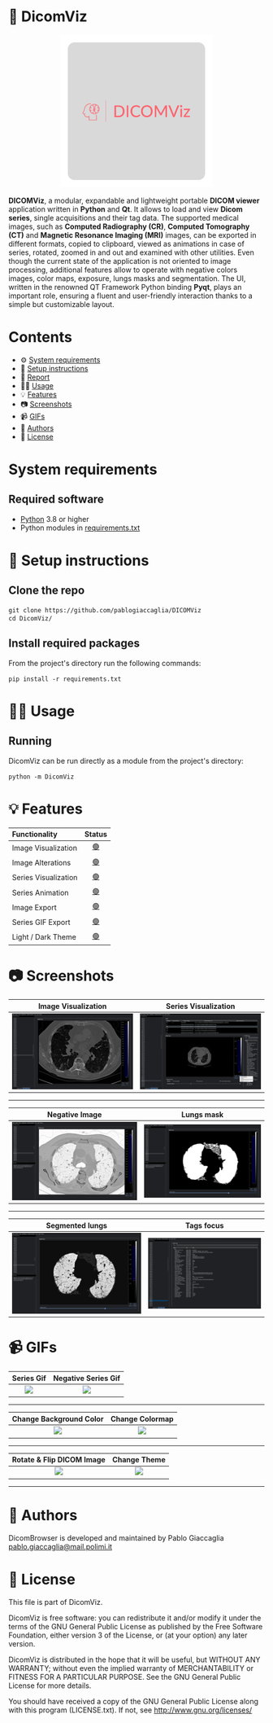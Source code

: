 # 🏥 DicomViz
<p align="center">
  <img width="300" height="300" src="DicomViz/dicomviz-logo.png">
</p>

**DICOMViz**, a modular, expandable and lightweight portable **DICOM viewer** application written in **Python** and **Qt**. 
It allows to load and view **Dicom series**, single acquisitions and their tag data. 
The supported medical images, such as **Computed Radiography (CR)**, 
**Computed Tomography (CT)** and **Magnetic Resonance Imaging (MRI)** images, 
can be exported in different formats, copied to clipboard, viewed as animations in case of series, rotated, 
zoomed in and out and examined with other utilities. 
Even though the current state of the application is not oriented to image processing, 
additional features allow to operate with negative colors images, color maps, exposure, lungs masks and segmentation. 
The UI, written in the renowned QT Framework Python binding **Pyqt**, plays an important role, 
ensuring a fluent and user-friendly interaction thanks to a simple but customizable layout.
<br>

# Contents

- ⚙  [System requirements️](#system-requirements)
- 🚀 [Setup instructions](#-setup-instructions)
- 📜 [Report](report/report.pdf)
- 👨‍💻 [Usage](#-usage)
- 💡 [Features](#-features)
- 📷 [Screenshots](#-screenshots)
- 📹 [GIFs](#-gifs)
- 🤵 [Authors](#-authors)
- 📝 [License](#-license)

# System requirements


## Required software

- [Python](https://www.python.org/) 3.8 or higher
- Python modules in [requirements.txt](requirements.txt)

# 🚀 Setup instructions

## Clone the repo

    git clone https://github.com/pablogiaccaglia/DICOMViz
    cd DicomViz/

## Install required packages

From the project's directory run the following commands:

    pip install -r requirements.txt
    

# 👨‍💻 Usage


## Running

DicomViz can be run directly as a module from the project's directory:

    python -m DicomViz

# 💡 Features

| Functionality | Status |
|:-----------------------|:------------------------------------:|
| Image Visualization | [🟢](https://github.com/pablogiaccaglia/DICOMViz/tree/master/DicomViz/GUI/graphics) |
| Image Alterations |[🟢](https://github.com/Calonca/ing-sw-2021-laconca-lodari-giaccaglia/tree/master/src/main/java/it/polimi/ingsw/client/view/CLI) |
| Series Visualization | [🟢](https://github.com/Calonca/ing-sw-2021-laconca-lodari-giaccaglia/tree/master/src/main/java/it/polimi/ingsw/server/model) |
| Series Animation |[🟢](https://github.com/Calonca/ing-sw-2021-laconca-lodari-giaccaglia/tree/master/src/main/java/it/polimi/ingsw/server) |
| Image Export| [🟢](https://github.com/Calonca/ing-sw-2021-laconca-lodari-giaccaglia/tree/master/src/main/java/it/polimi/ingsw/client/view/GUI) |
| Series GIF Export |[🟢](https://github.com/Calonca/ing-sw-2021-laconca-lodari-giaccaglia/tree/master/src/main/java/it/polimi/ingsw/client/view/CLI) |
| Light / Dark Theme |[🟢](https://github.com/Calonca/ing-sw-2021-laconca-lodari-giaccaglia/tree/master/src/main/java/it/polimi/ingsw/client/view/CLI) |

# 📷 Screenshots

Image Visualization        |  Series Visualization
:-------------------------:|:-------------------------:
![](report/latex/image%20focus.png)|  ![](report/latex/overall.png)

---

Negative Image             |  Lungs mask
:-------------------------:|:-------------------------:
![](report/latex/negative2.png)|  ![](report/latex/mask2.png)

---

Segmented lungs            |  Tags focus
:-------------------------:|:-------------------------:
![](report/latex/segmented.png)|  ![](report/latex/tags%20focus.png)

# 📹 GIFs

Series Gif        |  Negative Series Gif
:-------------------------:|:-------------------------:
![](https://github.com/pablogiaccaglia/DICOMViz/blob/master/report/latex/perslides-min.gif)|  ![](https://github.com/pablogiaccaglia/DICOMViz/blob/master/report/latex/perslide11-min.gif)

---

Change Background Color            |  Change Colormap
:-------------------------:|:-------------------------:
![](https://github.com/pablogiaccaglia/DICOMViz/blob/master/report/latex/changecolor.gif)|  ![](https://github.com/pablogiaccaglia/DICOMViz/blob/master/report/latex/colormap.gif)

---

Rotate & Flip DICOM Image             |  Change Theme
:-------------------------:|:-------------------------:
![](https://github.com/pablogiaccaglia/DICOMViz/blob/master/report/latex/rotateflip.gif)|  ![](https://github.com/pablogiaccaglia/DICOMViz/blob/master/report/latex/theme.gif)

---
# 🤵 Authors

DicomBrowser is developed and maintained by Pablo Giaccaglia <pablo.giaccaglia@mail.polimi.it>

# 📝 License

This file is part of DicomViz.

DicomViz is free software: you can redistribute it and/or modify
it under the terms of the GNU General Public License as published by
the Free Software Foundation, either version 3 of the License, or
(at your option) any later version.

DicomViz is distributed in the hope that it will be useful,
but WITHOUT ANY WARRANTY; without even the implied warranty of
MERCHANTABILITY or FITNESS FOR A PARTICULAR PURPOSE.  See the
GNU General Public License for more details.

You should have received a copy of the GNU General Public License along
with this program (LICENSE.txt).  If not, see <http://www.gnu.org/licenses/>
